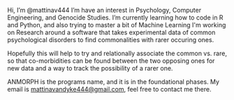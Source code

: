 Hi, I’m @mattinav444
I’m have an interest in Psychology, Computer Engineering, and Genocide Studies.
I’m currently learning how to code in R and Python, and also trying to master a bit of Machine Learning 
I'm working on Research around a software that takes experimental data of common psychological disorders to find commonalities with rarer occuring ones. 

Hopefully this will help to try and relationally associate the common vs. rare, 
so that co-morbidities can be found between the two opposing ones for new data and a way to track the possibility of a rarer one. 

ANMORPH is the programs name, and it is in the foundational phases. 
My email is mattinavandyke444@gmail.com, feel free to contact me there. 


<!---
